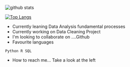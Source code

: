 ![github stats](https://github-readme-stats.vercel.app/api?username=Anestis-K&&show_icons=true&title_color=ffffff&icon_color=bb2acf&text_color=daf7dc&bg_color=151515)

[![Top Langs](https://github-readme-stats.vercel.app/api/top-langs/?username=Anestis-K&layout=compact)](https://github.com/Anestis-K/github-readme-stats)

- Currently leaning Data Analysis fundamental processes
- Currently working on Data Cleaning Project
- I'm looking to collaborate on ....Github
- Favourite languages
```
Python R SQL
```
- How to reach me... Take a look at the left
